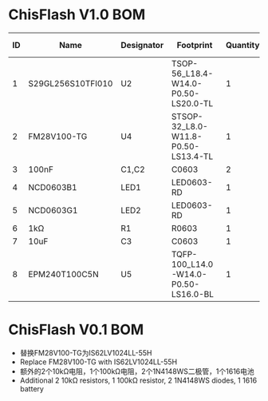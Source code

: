 # ChisFlash V1.0 BOM

| ID | Name | Designator | Footprint | Quantity | Manufacturer Part | Manufacturer | Supplier | Supplier Part |
| --- | --- | --- | --- | --- | --- | --- | --- | --- |
| 1 | S29GL256S10TFI010 | U2 | TSOP-56_L18.4-W14.0-P0.50-LS20.0-TL | 1 | S29GL256S10TFI010 | SPANSION | LCSC | C1350995 |
| 2 | FM28V100-TG | U4 | STSOP-32_L8.0-W11.8-P0.50-LS13.4-TL | 1 | FM28V100-TG | CYPRESS | LCSC | C2959453 |
| 3 | 100nF | C1,C2 | C0603 | 2 |  |  |  |  |
| 4 | NCD0603B1 | LED1 | LED0603-RD | 1 | NCD0603B1 |  | LCSC | C84266 |
| 5 | NCD0603G1 | LED2 | LED0603-RD | 1 | NCD0603G1 |  | LCSC | C84267 |
| 6 | 1kΩ | R1 | R0603 | 1 | 0603WAF1001T5E | UNI-ROYAL |  | C21190 |
| 7 | 10uF | C3 | C0603 | 1 | CL10A106MA8NRNC | SAMSUNG |  | C96446 |
| 8 | EPM240T100C5N | U5 | TQFP-100_L14.0-W14.0-P0.50-LS16.0-BL | 1 | EPM240T100C5N | Intel/Altera |  | C10041 |

# ChisFlash V0.1 BOM

- 替换FM28V100-TG为IS62LV1024LL-55H 
- Replace FM28V100-TG with IS62LV1024LL-55H
- 额外的2个10kΩ电阻，1个100kΩ电阻，2个1N4148WS二极管，1个1616电池
- Additional 2 10kΩ resistors, 1 100kΩ resistor, 2 1N4148WS diodes, 1 1616 battery


